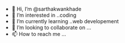 - 👋 Hi, I’m @sarthakwankhade
- 👀 I’m interested in ..coding
- 🌱 I’m currently learning ..web developement
- 💞️ I’m looking to collaborate on ...
- 📫 How to reach me ...

<!---
sarthakwankhade/sarthakwankhade is a ✨ special ✨ repository because its `README.md` (this file) appears on your GitHub profile.
You can click the Preview link to take a look at your changes.
--->
